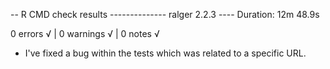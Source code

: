 -- R CMD check results -------------- ralger 2.2.3 ----
Duration: 12m 48.9s

0 errors √ | 0 warnings √ | 0 notes √

+ I've fixed a bug within the tests which was related to a specific URL. 
